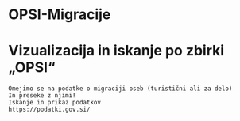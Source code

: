 # OPSI-Migracije

# Vizualizacija in iskanje po zbirki „OPSI“
    Omejimo se na podatke o migraciji oseb (turistični ali za delo)
    In preseke z njimi!
    Iskanje in prikaz podatkov
    https://podatki.gov.si/